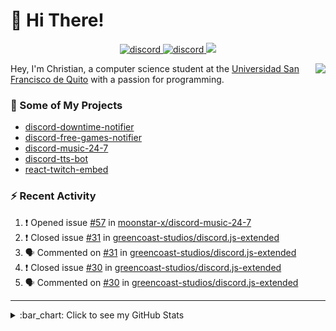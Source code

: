 # :wave: Hi There!

<p align="center">
  <a href="https://discord.gg/mhj3Zsv">
    <img alt="discord" src="https://img.shields.io/discord/730998659008823296.svg?label=&logo=discord&logoColor=ffffff&color=7389D8&labelColor=6A7EC2"/>
  </a>
  <a href="https://twitter.com/moonstar_x99">
    <img alt="discord" src="https://img.shields.io/twitter/follow/moonstar_x99?label=Follow%20Me%21&style=social"/>
  </a>
  <a href="https://badges.pufler.dev">
    <img src="https://badges.pufler.dev/visits/moonstar-x/moonstar-x?style=flat&logo=github">
  </a>
</p>

<img align="right" src="https://media.tenor.com/images/cb8fb20986aac7eef75c8ce6bc3997c0/tenor.gif" />

Hey, I'm Christian, a computer science student at the [Universidad San Francisco de Quito](http://www.usfq.edu.ec/Paginas/Inicio.aspx) with a passion for programming.

### :rocket: Some of My Projects

* [discord-downtime-notifier](https://github.com/moonstar-x/discord-downtime-notifier)
* [discord-free-games-notifier](https://github.com/moonstar-x/discord-free-games-notifier)
* [discord-music-24-7](https://github.com/moonstar-x/discord-music-24-7)
* [discord-tts-bot](https://github.com/moonstar-x/discord-tts-bot)
* [react-twitch-embed](https://github.com/moonstar-x/react-twitch-embed)

### :zap: Recent Activity

<!--START_SECTION:activity-->
1. ❗️ Opened issue [#57](https://github.com/moonstar-x/discord-music-24-7/issues/57) in [moonstar-x/discord-music-24-7](https://github.com/moonstar-x/discord-music-24-7)
2. ❗️ Closed issue [#31](https://github.com/greencoast-studios/discord.js-extended/issues/31) in [greencoast-studios/discord.js-extended](https://github.com/greencoast-studios/discord.js-extended)
3. 🗣 Commented on [#31](https://github.com/greencoast-studios/discord.js-extended/issues/31) in [greencoast-studios/discord.js-extended](https://github.com/greencoast-studios/discord.js-extended)
4. ❗️ Closed issue [#30](https://github.com/greencoast-studios/discord.js-extended/issues/30) in [greencoast-studios/discord.js-extended](https://github.com/greencoast-studios/discord.js-extended)
5. 🗣 Commented on [#30](https://github.com/greencoast-studios/discord.js-extended/issues/30) in [greencoast-studios/discord.js-extended](https://github.com/greencoast-studios/discord.js-extended)
<!--END_SECTION:activity-->

---

<details>
  <summary>
    :bar_chart: Click to see my GitHub Stats
  </summary>
  <p align="center">
    <br>
    <img alt="GitHub Stats" src="https://github-readme-stats.vercel.app/api?username=moonstar-x&count_private=true&show_icons=true&theme=dracula" />
    <br>
    <img alt="GitHub Top Languages" src="https://github-readme-stats.vercel.app/api/top-langs/?username=moonstar-x&layout=compact&theme=dracula" />
  </p>
</details>
